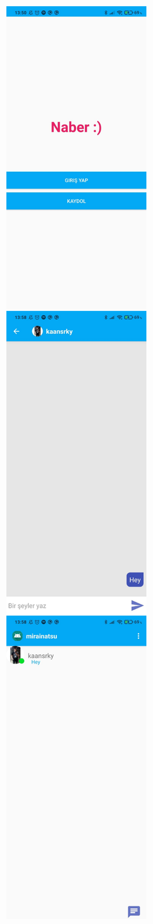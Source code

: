
<div>
<img src="https://github.com/kkaansrky/naber/blob/master/screenshots/main.jpeg" width="369" height="800">
<img src="https://github.com/kkaansrky/naber/blob/master/screenshots/chat.jpeg"width="369" height="800">
<img src="https://github.com/kkaansrky/naber/blob/master/screenshots/chatlist.jpeg"width="369" height="800">
</div>
